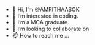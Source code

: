 - 👋 Hi, I’m @AMRITHAASOK
- 👀 I’m interested in coding.
- 🌱 I’m a MCA graduate.
- 💞️ I’m looking to collaborate on 
- 📫 How to reach me ...

<!---
AMRITHAASOK/AMRITHAASOK is a ✨ special ✨ repository because its `README.md` (this file) appears on your GitHub profile.
You can click the Preview link to take a look at your changes.
--->
